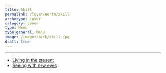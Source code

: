 ```yaml
---
title: Skill
permalink: /lover/north/skill
archetype: Lover
category: Lover
type: Menu
type_general: Menu
image: /images/back/skill.jpg
draft: true
---
```


---
- [Living in the present](/lover/north/skill/living_in_the_present)
- [Seeing with new eyes](/lover/north/skill/seeing_with_new_eyes)
